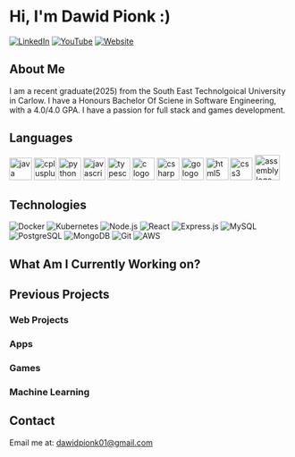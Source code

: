 # Hi, I'm Dawid Pionk :)

[![LinkedIn](https://img.shields.io/badge/LinkedIn-0077B5?style=for-the-badge&logo=linkedin&logoColor=white)](https://www.linkedin.com/in/dawid-pionk-65983a263/)
[![YouTube](https://img.shields.io/badge/YouTube-FF0000?style=for-the-badge&logo=youtube&logoColor=white)](https://www.youtube.com/@dawidpionk6019)
[![Website](https://img.shields.io/badge/Website-1DA1F2?style=for-the-badge&logo=twitter&logoColor=white)](https://DawidPionk.com)
## About Me
I am a recent graduate(2025) from the South East Technolgoical University in Carlow. I have a Honours Bachelor Of Sciene in Software Engineering, with a 4.0/4.0 GPA. I have a passion for full stack and games development.

## Languages
<img src="https://cdn.jsdelivr.net/gh/devicons/devicon/icons/java/java-original.svg" height="40" alt="java logo"  />
<img src="https://cdn.jsdelivr.net/gh/devicons/devicon/icons/cplusplus/cplusplus-original.svg" height="40" alt="cplusplus logo"  />
<img src="https://cdn.jsdelivr.net/gh/devicons/devicon/icons/python/python-original.svg" height="40" alt="python logo"  />
<img src="https://cdn.jsdelivr.net/gh/devicons/devicon/icons/javascript/javascript-original.svg" height="40" alt="javascript logo"  />
<img src="https://cdn.jsdelivr.net/gh/devicons/devicon/icons/typescript/typescript-original.svg" height="40" alt="typescript logo"  />
<img src="https://cdn.jsdelivr.net/gh/devicons/devicon/icons/c/c-original.svg" height="40" alt="c logo"  />
<img src="https://cdn.jsdelivr.net/gh/devicons/devicon/icons/csharp/csharp-original.svg" height="40" alt="csharp logo"  />
<img src="https://cdn.jsdelivr.net/gh/devicons/devicon/icons/go/go-original.svg" height="40" alt="go logo"  />
<img src="https://cdn.jsdelivr.net/gh/devicons/devicon/icons/html5/html5-original.svg" height="40" alt="html5 logo"  />
<img src="https://cdn.jsdelivr.net/gh/devicons/devicon/icons/css3/css3-original.svg" height="40" alt="css3 logo"  />
<img src="https://user-images.githubusercontent.com/103866722/177873824-ac727cae-29d5-406d-87de-93bb2bf21f02.png" height="45" alt="assembly logo"  />

## Technologies
![Docker](https://img.shields.io/badge/Docker-2496ED?style=for-the-badge&logo=docker&logoColor=white)
![Kubernetes](https://img.shields.io/badge/Kubernetes-326CE5?style=for-the-badge&logo=kubernetes&logoColor=white)
![Node.js](https://img.shields.io/badge/Node.js-43853D?style=for-the-badge&logo=node.js&logoColor=white)
![React](https://img.shields.io/badge/React-20232A?style=for-the-badge&logo=react&logoColor=61DAFB)
![Express.js](https://img.shields.io/badge/Express.js-404D59?style=for-the-badge)
![MySQL](https://img.shields.io/badge/MySQL-00000F?style=for-the-badge&logo=mysql&logoColor=white)
![PostgreSQL](https://img.shields.io/badge/PostgreSQL-316192?style=for-the-badge&logo=postgresql&logoColor=white)
![MongoDB](https://img.shields.io/badge/MongoDB-4EA94B?style=for-the-badge&logo=mongodb&logoColor=white)
![Git](https://img.shields.io/badge/Git-F05032?style=for-the-badge&logo=git&logoColor=white)
![AWS](https://img.shields.io/badge/Amazon_AWS-232F3E?style=for-the-badge&logo=amazon-aws&logoColor=white)

## What Am I Currently Working on?

## Previous Projects

### Web Projects

### Apps

### Games

### Machine Learning

## Contact
Email me at: dawidpionk01@gmail.com